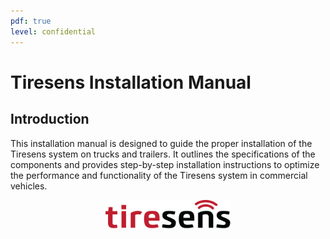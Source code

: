 ```yaml
---
pdf: true
level: confidential
---
```

<!-- markdownlint-disable no-inline-html -->

# Tiresens Installation Manual

## Introduction

This installation manual is designed to guide the proper installation of the Tiresens system on trucks and trailers. It outlines the specifications of the components and provides step-by-step installation instructions to optimize the performance and functionality of the Tiresens system in commercial vehicles.

<p align="center">
  <picture>
    <source srcset="images/tiresens_icon.png" media="(prefers-color-scheme: light)">
    <source srcset="images/tiresens_bw.png" media="(prefers-color-scheme: dark)">
    <img src="images/tiresens_icon.png" alt="Tiresens Logo" width="200px">
  </picture>
</p>
